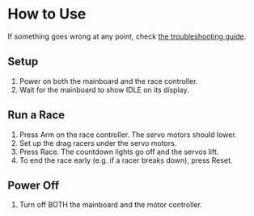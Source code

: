 # How to Use
If something goes wrong at any point, check [the troubleshooting guide](../docs/troubleshooting.md).
## Setup
1. Power on both the mainboard and the race controller.
2. Wait for the mainboard to show IDLE on its display.
## Run a Race
1. Press Arm on the race controller. The servo motors should lower.
2. Set up the drag racers under the servo motors.
3. Press Race. The countdown lights go off and the servos lift.
4. To end the race early (e.g. if a racer breaks down), press Reset.
## Power Off
1. Turn off BOTH the mainboard and the motor controller.